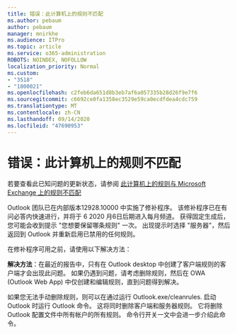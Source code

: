 ```yaml
---
title: 错误：此计算机上的规则不匹配
ms.author: pebaum
author: pebaum
manager: mnirkhe
ms.audience: ITPro
ms.topic: article
ms.service: o365-administration
ROBOTS: NOINDEX, NOFOLLOW
localization_priority: Normal
ms.custom:
- "3518"
- "1800021"
ms.openlocfilehash: c2feb6da651d8b3eb7af6a057335b28d26f9e7f6
ms.sourcegitcommit: c6692ce0fa1358ec3529e59ca0ecdfdea4cdc759
ms.translationtype: MT
ms.contentlocale: zh-CN
ms.lasthandoff: 09/14/2020
ms.locfileid: "47690953"
---
```

# <a name="error-the-rules-on-this-computer-do-not-match"></a>错误：此计算机上的规则不匹配

若要查看此已知问题的更新状态，请参阅 [此计算机上的规则与 Microsoft Exchange 上的规则不匹配](https://support.office.com/article/d032e037-b224-429e-b325-633afde9b5f0)

Outlook 团队已在内部版本12928.10000 中实施了修补程序。 该修补程序已在有问必答内快速进行，并将于 6 2020 月6日后期进入每月频道。 获得固定生成后，您可能会收到提示 "您想要保留哪条规则" 一次。 出现提示时选择 "服务器"，然后返回到 Outlook 并重新启用已禁用的任何规则。

在修补程序可用之前，请使用以下解决方法：

**解决方法**：在最近的报告中，只有在 Outlook desktop 中创建了客户端规则的客户端才会出现此问题。 如果仍遇到问题，请考虑删除规则，然后在 OWA (Outlook Web App) 中仅创建和编辑规则，直到问题得到解决。

如果您无法手动删除规则，则可以在通过运行 Outlook.exe/cleanrules. 启动 Outlook 时运行 Outlook 命令。 这将同时删除客户端和服务器规则。 它将删除 Outlook 配置文件中所有帐户的所有规则。 命令行开关一文中会进一步介绍此命令。

